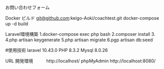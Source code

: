 お問い合わせフォーム


Docker ビルド
  git@github.com:keigo-Aoki/coachtest.git
  docker-compose up -d build

Laravel環境構築
  1.docker-compose exec php bash
  2.composer install
  3.
  4.php artisan keygenerate
  5.php artisan migrate
  6.pgp artisan db:seed
  
#使用技術
  laravel  10.43.0
  PHP      8.3.2
  Mysql    8.0.26


URL
  開発環境　　　http://localhost/
  phpMyAdmin  http://localhost:8080/
